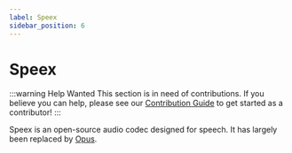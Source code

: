 ```yaml
---
label: Speex
sidebar_position: 6
---
```


# Speex

:::warning Help Wanted
This section is in need of contributions. If you believe you can help, please see our [Contribution Guide](../contribution-guide.md) to get started as a contributor!
:::

Speex is an open-source audio codec designed for speech. It has largely been replaced by [Opus](../audio/Opus.md).